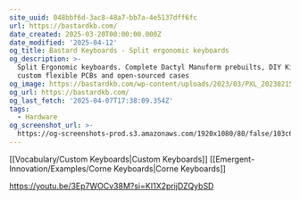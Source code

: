 ```yaml
---
site_uuid: 048bbf6d-3ac8-48a7-bb7a-4e5137dff6fc
url: https://bastardkb.com/
date_created: 2025-03-20T00:00:00.000Z
date_modified: '2025-04-12'
og_title: Bastard Keyboards - Split ergonomic keyboards
og_description: >-
  Split Ergonomic keyboards. Complete Dactyl Manuform prebuilts, DIY Kits,
  custom flexible PCBs and open-sourced cases
og_image: https://bastardkb.com/wp-content/uploads/2023/03/PXL_20230215_161423686.jpg
og_url: https://bastardkb.com/
og_last_fetch: '2025-04-07T17:38:09.354Z'
tags:
  - Hardware
og_screenshot_url: >-
  https://og-screenshots-prod.s3.amazonaws.com/1920x1080/80/false/103c6c8afc5c6a1e5f49acfc0ce29d7d4f0c8fbeb46bcd50efec277abdbd4e3b.jpeg
---
```































[[Vocabulary/Custom Keyboards|Custom Keyboards]] [[Emergent-Innovation/Examples/Corne Keyboards|Corne Keyboards]]



https://youtu.be/3Ep7WOCv38M?si=KI1X2prijDZQybSD